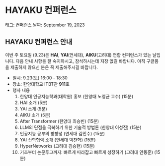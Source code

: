 # HAYAKU 컨퍼런스

태그: 컨퍼런스
날짜: September 19, 2023

## HAYAKU 컨퍼런스 안내

 이번 주 토요일 (9.23)은 **HAI**, **YAI**(연세대), **AIKU**(고려대) 연합 컨퍼런스가 있는 날입니다. 다음 안내 사항을 잘 숙지하시고, 참석하시는데 지장 없길 바랍니다. 아직 구글폼을 제출하지 않으신 분은 꼭 제출해주시길 바랍니다.

- 일시: 9.23(토) 16:00 - 18:30
- 장소: 한양대학교 ITBT관 **911**호
- 행사 내용
    1. 한양대 인공지능학과(대학원) 홍보 (한양대 노영균 교수) (15분)
    2. HAI 소개 (5분)
    3. YAI 소개 (5분)
    4. AIKU 소개 (5분)
    5. After Transformer (한양대 최승빈) (15분)
    6. LLM의 단점을 극복하기 위한 기술적 방법론 (한양대 이성진) (15분)
    7. 인공지능 공부의 방향성 (연세대 김민수) (15분)
    8. YAI 산학협력 소개 (연세대 박찬혁) (15분)
    9. HyperNetworks (고려대 김승현) (15분)
    10. 기초부터 논문투고까지: 빠르게 따라잡고 빠르게 성장하기 (고려대 안동훈) (15분)